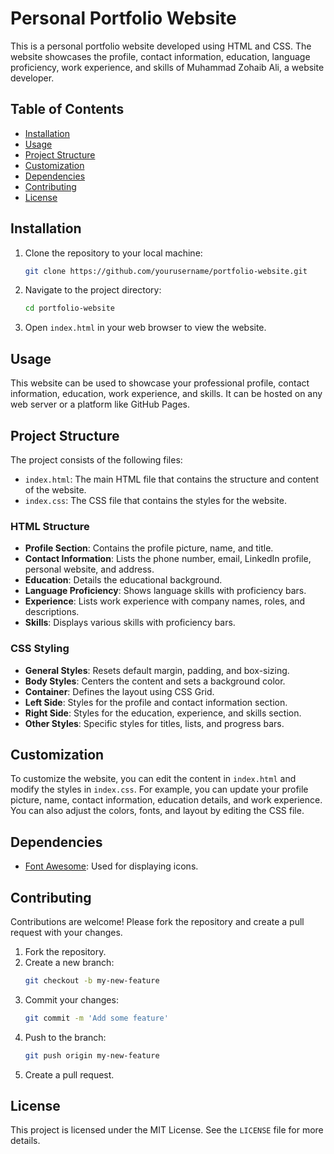 # Personal Portfolio Website

This is a personal portfolio website developed using HTML and CSS. The website showcases the profile, contact information, education, language proficiency, work experience, and skills of Muhammad Zohaib Ali, a website developer.

## Table of Contents

- [Installation](#installation)
- [Usage](#usage)
- [Project Structure](#project-structure)
- [Customization](#customization)
- [Dependencies](#dependencies)
- [Contributing](#contributing)
- [License](#license)

## Installation

1. Clone the repository to your local machine:
    ```bash
    git clone https://github.com/yourusername/portfolio-website.git
    ```

2. Navigate to the project directory:
    ```bash
    cd portfolio-website
    ```

3. Open `index.html` in your web browser to view the website.

## Usage

This website can be used to showcase your professional profile, contact information, education, work experience, and skills. It can be hosted on any web server or a platform like GitHub Pages.

## Project Structure

The project consists of the following files:

- `index.html`: The main HTML file that contains the structure and content of the website.
- `index.css`: The CSS file that contains the styles for the website.

### HTML Structure

- **Profile Section**: Contains the profile picture, name, and title.
- **Contact Information**: Lists the phone number, email, LinkedIn profile, personal website, and address.
- **Education**: Details the educational background.
- **Language Proficiency**: Shows language skills with proficiency bars.
- **Experience**: Lists work experience with company names, roles, and descriptions.
- **Skills**: Displays various skills with proficiency bars.

### CSS Styling

- **General Styles**: Resets default margin, padding, and box-sizing.
- **Body Styles**: Centers the content and sets a background color.
- **Container**: Defines the layout using CSS Grid.
- **Left Side**: Styles for the profile and contact information section.
- **Right Side**: Styles for the education, experience, and skills section.
- **Other Styles**: Specific styles for titles, lists, and progress bars.

## Customization

To customize the website, you can edit the content in `index.html` and modify the styles in `index.css`. For example, you can update your profile picture, name, contact information, education details, and work experience. You can also adjust the colors, fonts, and layout by editing the CSS file.

## Dependencies

- [Font Awesome](https://cdnjs.cloudflare.com/ajax/libs/font-awesome/4.7.0/css/font-awesome.css): Used for displaying icons.

## Contributing

Contributions are welcome! Please fork the repository and create a pull request with your changes. 

1. Fork the repository.
2. Create a new branch:
    ```bash
    git checkout -b my-new-feature
    ```
3. Commit your changes:
    ```bash
    git commit -m 'Add some feature'
    ```
4. Push to the branch:
    ```bash
    git push origin my-new-feature
    ```
5. Create a pull request.

## License

This project is licensed under the MIT License. See the `LICENSE` file for more details.
